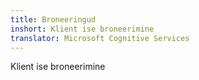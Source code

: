 ```yaml
---
title: Broneeringud
inshort: Klient ise broneerimine
translator: Microsoft Cognitive Services
---
```


Klient ise broneerimine


